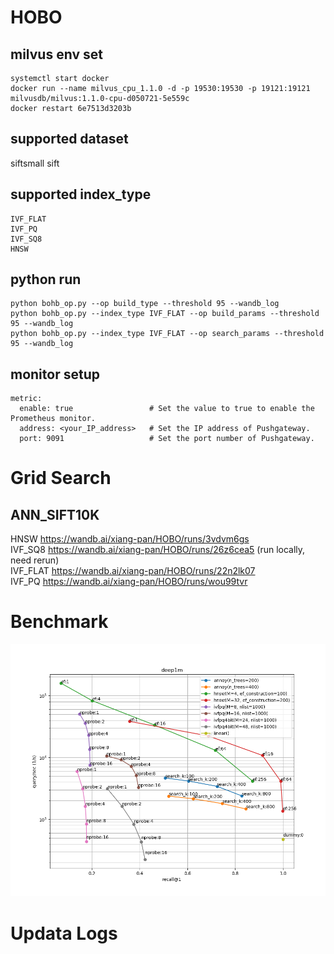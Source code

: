 <!--
 * @Author: Xiang Pan
 * @Date: 2021-07-10 00:23:34
 * @LastEditTime: 2021-08-14 20:40:50
 * @LastEditors: Xiang Pan
 * @Description: 
 * @FilePath: /HOBO/README.md
 * xiangpan@nyu.edu
-->
# HOBO

## milvus env set
```
systemctl start docker
docker run --name milvus_cpu_1.1.0 -d -p 19530:19530 -p 19121:19121 milvusdb/milvus:1.1.0-cpu-d050721-5e559c
docker restart 6e7513d3203b  
```

## supported dataset
siftsmall
sift


## supported index_type 
```
IVF_FLAT
IVF_PQ
IVF_SQ8
HNSW
```

## python run
```
python bohb_op.py --op build_type --threshold 95 --wandb_log
python bohb_op.py --index_type IVF_FLAT --op build_params --threshold 95 --wandb_log
python bohb_op.py --index_type IVF_FLAT --op search_params --threshold 95 --wandb_log
```

## monitor setup
```
metric:
  enable: true                 # Set the value to true to enable the Prometheus monitor.
  address: <your_IP_address>   # Set the IP address of Pushgateway.
  port: 9091                   # Set the port number of Pushgateway.
```

# Grid Search 
## ANN_SIFT10K
HNSW     https://wandb.ai/xiang-pan/HOBO/runs/3vdvm6gs  
IVF_SQ8  https://wandb.ai/xiang-pan/HOBO/runs/26z6cea5  (run locally, need rerun)  
IVF_FLAT https://wandb.ai/xiang-pan/HOBO/runs/22n2lk07  
IVF_PQ  https://wandb.ai/xiang-pan/HOBO/runs/wou99tvr  

# Benchmark
![image](https://raw.githubusercontent.com/matsui528/annbench_leaderboard/main/result_img/2021_02_23/deep1m.png)


# Updata Logs